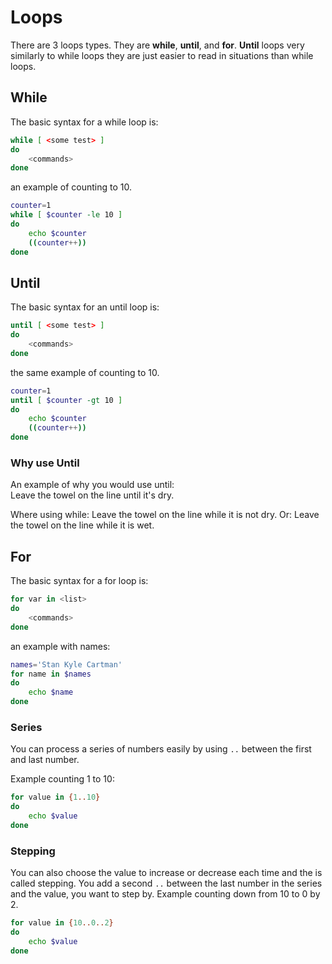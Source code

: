 # Loops

There are 3 loops types. They are **while**, **until**, and **for**. **Until** loops very similarly to while loops they are just easier to read in situations than while loops.

## While

The basic syntax for a while loop is:

```Bash
while [ <some test> ]
do
    <commands>
done
```

an example of counting to 10.

```Bash
counter=1
while [ $counter -le 10 ]
do
    echo $counter
    ((counter++))
done
```

## Until

The basic syntax for an until loop is:

```Bash
until [ <some test> ]
do
    <commands>
done
```

the same example of counting to 10.

```Bash
counter=1
until [ $counter -gt 10 ]
do
    echo $counter
    ((counter++))
done
```

### Why use Until

An example of why you would use until:  
Leave the towel on the line until it's dry.

Where using while:
Leave the towel on the line while it is not dry.
Or:
Leave the towel on the line while it is wet.

## For

The basic syntax for a for loop is:

```Bash
for var in <list>
do
    <commands>
done
```

an example with names:

```Bash
names='Stan Kyle Cartman'
for name in $names
do
    echo $name
done
```

### Series

You can process a series of numbers easily by using ```..``` between the first and last number.

Example counting 1 to 10:

```Bash
for value in {1..10}
do
    echo $value
done
```

### Stepping

You can also choose the value to increase or decrease each time and the is called stepping. You add a second ```..``` between the last number in the series and the value, you want to step by.
Example counting down from 10 to 0 by 2.

```Bash
for value in {10..0..2}
do
    echo $value
done
```
